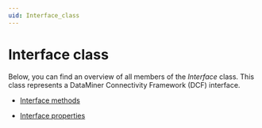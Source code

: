 ```yaml
---
uid: Interface_class
---
```


# Interface class

Below, you can find an overview of all members of the *Interface* class. This class represents a DataMiner Connectivity Framework (DCF) interface.

- [Interface methods](xref:Interface_methods)

- [Interface properties](xref:Interface_properties)
